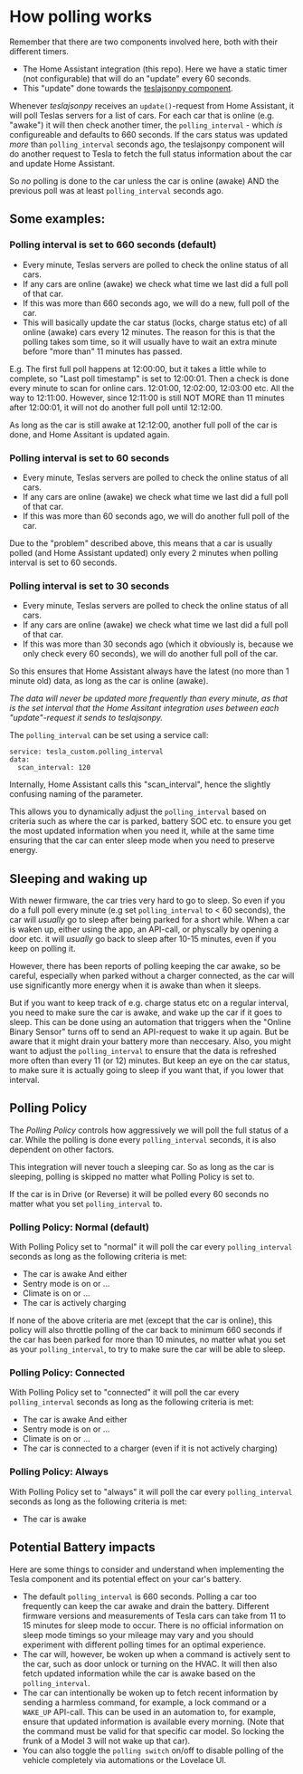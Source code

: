 # How polling works

Remember that there are two components involved here, both with their different timers.

- The Home Assistant integration (this repo). Here we have a static timer (not configurable) that will do an "update" every 60 seconds.
- This "update" done towards the [teslajsonpy component](https://github.com/zabuldon/teslajsonpy).

Whenever _teslajsonpy_ receives an `update()`-request from Home Assistant, it will poll Teslas servers for a list of cars.
For each car that is online (e.g. "awake") it will then check another timer, the `polling_interval` - which _is_ configureable and defaults to 660 seconds.
If the cars status was updated _more_ than `polling_interval` seconds ago, the teslajsonpy component will do another request to Tesla to fetch the full status information about the car and update Home Assistant.

So _no_ polling is done to the car unless the car is online (awake) AND the previous poll was at least `polling_interval` seconds ago.

## Some examples:

### Polling interval is set to 660 seconds (default)

- Every minute, Teslas servers are polled to check the online status of all cars.
- If any cars are online (awake) we check what time we last did a full poll of that car.
- If this was more than 660 seconds ago, we will do a new, full poll of the car.
- This will basically update the car status (locks, charge status etc) of all online (awake) cars every 12 minutes. The reason for this is that the polling takes som time, so it will usually have to wait an extra minute before "more than" 11 minutes has passed.

E.g. The first full poll happens at 12:00:00, but it takes a little while to complete, so "Last poll timestamp" is set to 12:00:01. Then a check is done every minute to scan for online cars. 12:01:00, 12:02:00, 12:03:00 etc. All the way to 12:11:00. However, since 12:11:00 is still NOT MORE than 11 minutes after 12:00:01, it will not do another full poll until 12:12:00.

As long as the car is still awake at 12:12:00, another full poll of the car is done, and Home Assitant is updated again.

### Polling interval is set to 60 seconds

- Every minute, Teslas servers are polled to check the online status of all cars.
- If any cars are online (awake) we check what time we last did a full poll of that car.
- If this was more than 60 seconds ago, we will do another full poll of the car.

Due to the "problem" described above, this means that a car is usually polled (and Home Assistant updated) only every 2 minutes when polling interval is set to 60 seconds.

### Polling interval is set to 30 seconds

- Every minute, Teslas servers are polled to check the online status of all cars.
- If any cars are online (awake) we check what time we last did a full poll of that car.
- If this was more than 30 seconds ago (which it obviously is, because we only check every 60 seconds), we will do another full poll of the car.

So this ensures that Home Assistant always have the latest (no more than 1 minute old) data, as long as the car is online (awake).

_The data will never be updated more frequently than every minute, as that is the set interval that the Home Assitant integration uses between each "update"-request it sends to teslajsonpy._

The `polling_interval` can be set using a service call:

```
service: tesla_custom.polling_interval
data:
  scan_interval: 120
```

Internally, Home Assistant calls this "scan_interval", hence the slightly confusing naming of the parameter.

This allows you to dynamically adjust the `polling_interval` based on criteria such as where the car is parked, battery SOC etc. to ensure you get the most updated information when you need it, while at the same time ensuring that the car can enter sleep mode when you need to preserve energy.

## Sleeping and waking up

With newer firmware, the car tries very hard to go to sleep. So even if you do a full poll every minute (e.g set `polling_interval` to < 60 seconds), the car will _usually_ go to sleep after being parked for a short while. When a car is waken up, either using the app, an API-call, or physcally by opening a door etc. it will _usually_ go back to sleep after 10-15 minutes, even if you keep on polling it.

However, there has been reports of polling keeping the car awake, so be careful, especially when parked without a charger connected, as the car will use significantly more energy when it is awake than when it sleeps.

But if you want to keep track of e.g. charge status etc on a regular interval, you need to make sure the car is awake, and wake up the car if it goes to sleep. This can be done using an automation that triggers when the "Online Binary Sensor" turns off to send an API-request to wake it up again. But be aware that it might drain your battery more than neccesary.
Also, you might want to adjust the `polling_interval` to ensure that the data is refreshed more often than every 11 (or 12) minutes. But keep an eye on the car status, to make sure it is actually going to sleep if you want that, if you lower that interval.

## Polling Policy

The _Polling Policy_ controls how aggressively we will poll the full status of a car. While the polling is done every `polling_interval` seconds, it is also dependent on other factors.

This integration will never touch a sleeping car. So as long as the car is sleeping, polling is skipped no matter what Polling Policy is set to.

If the car is in Drive (or Reverse) it will be polled every 60 seconds no matter what you set `polling_interval` to.

### Polling Policy: Normal (default)

With Polling Policy set to "normal" it will poll the car every `polling_interval` seconds as long as the following criteria is met:

- The car is awake
  And either
- Sentry mode is on or ...
- Climate is on or ...
- The car is actively charging

If none of the above criteria are met (except that the car is online), this policy will also throttle polling of the car back to minimum 660 seconds if the car has been parked for more than 10 minutes, no matter what you set as your `polling_interval`, to try to make sure the car will be able to sleep.

### Polling Policy: Connected

With Polling Policy set to "connected" it will poll the car every `polling_interval` seconds as long as the following criteria is met:

- The car is awake
  And either
- Sentry mode is on or ...
- Climate is on or ...
- The car is connected to a charger (even if it is not actively charging)

### Polling Policy: Always

With Polling Policy set to "always" it will poll the car every `polling_interval` seconds as long as the following criteria is met:

- The car is awake

## Potential Battery impacts

Here are some things to consider and understand when implementing the Tesla component and its potential effect on your car's battery.

- The default `polling_interval` is 660 seconds. Polling a car too frequently can keep the car awake and drain the battery. Different firmware versions and measurements of Tesla cars can take from 11 to 15 minutes for sleep mode to occur. There is no official information on sleep mode timings so your mileage may vary and you should experiment with different polling times for an optimal experience.
- The car will, however, be woken up when a command is actively sent to the car, such as door unlock or turning on the HVAC. It will then also fetch updated information while the car is awake based on the `polling_interval`.
- The car can intentionally be woken up to fetch recent information by sending a harmless command, for example, a lock command or a `WAKE_UP` API-call. This can be used in an automation to, for example, ensure that updated information is available every morning. (Note that the command must be valid for that specific car model. So locking the frunk of a Model 3 will not wake up that car).
- You can also toggle the `polling switch` on/off to disable polling of the vehicle completely via automations or the Lovelace UI.
